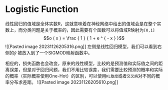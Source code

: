 # Logistic Function
线性回归的值域是全体实数R，这就意味着在神经网络中给出的值域会是在整个实数上，而分类问题是关于概率的，因此需要有个函数可以将值域R映射为`[0,1]`
 $$o ( x ) = \frac { 1 } { 1 + e ^ { - x } }$$
 ![[Pasted image 20231126205316.png]]
 左侧是线性回归模型，我们可以看到右侧的$\hat y$ 被放入到了一个SIGMOD映射函数中。
 
相应的，损失函数也会改变，原来的线性模型，比较的是预测值和实际值之间的距离误差，但是对于回归问题，我们不用比较误差，我们需要比较预测的概率和实际的概率（实际概率使用One-Hot）的区别，可以使用`KL散度`或者`交叉熵`对不同的概率分布求差距。
 ![[Pasted image 20231126205610.png]]
 